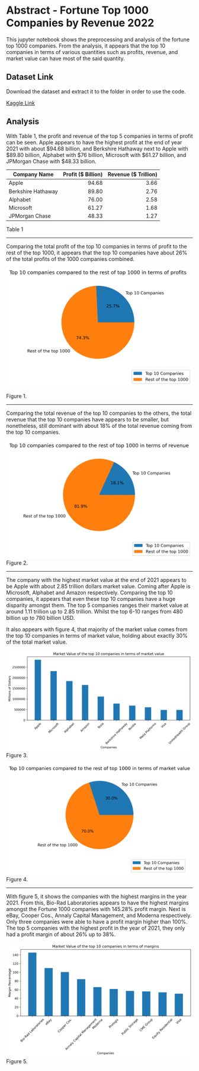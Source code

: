 # Abstract - Fortune Top 1000 Companies by Revenue 2022
This jupyter notebook shows the preprocessing and analysis of the fortune top 1000 companies. From the analysis, it appears that the top 10 companies in terms of various quantities such as profits, revenue, and market value can have most of the said quantity.


## Dataset Link
Download the dataset and extract it to the folder in order to use the code.

[Kaggle Link](https://www.kaggle.com/datasets/surajjha101/fortune-top-1000-companies-by-revenue-2022)

## Analysis

With Table 1, the profit and revenue of the top 5 companies in terms of profit can be seen. Apple appears to have the highest profit at the end of year 2021 with about $94.68 billion, and Berkshire Hathaway next to Apple with $89.80 billion, Alphabet with $76 billion, Microsoft with $61.27 billion, and JPMorgan Chase with $48.33 billion.

| Company Name | Profit ($ Billion) | Revenue ($ Trillion) |
| ------------- |-------------:| -----:|
| Apple | 94.68 | 3.66 |
| Berkshire Hathaway | 89.80 | 2.76 |
| Alphabet | 76.00 | 2.58 |
| Microsoft | 61.27 | 1.68 |
| JPMorgan Chase | 48.33 | 1.27 |

Table 1

---
Comparing the total profit of the top 10 companies in terms of profit to the rest of the top 1000, it appears that the top 10 companies have about 26% of the total profits of the 1000 companies combined.

![Pie Chart of the Top 10 Companies compared to the rest in terms of profits](https://github.com/aronnicksnts/kaggle-projects/blob/main/Fortune%20Top%201000%20Companies%20by%20Revenue%202022/Images/PC_Top10%20Profit.jpg)

Figure 1.

---
Comparing the total revenue of the top 10 companies to the others, the total revenue that the top 10 companies have appears to be smaller, but nonetheless, still dominant with about 18% of the total revenue coming from the top 10 companies.

![Pie Chart of Top 10 Companies compared to the rest in terms of revenue](https://github.com/aronnicksnts/kaggle-projects/blob/main/Fortune%20Top%201000%20Companies%20by%20Revenue%202022/Images/PC_Top10%20Revenue.jpg)
Figure 2.

---
The company with the highest market value at the end of 2021 appears to be Apple with about 2.85 trillion dollars market value. Coming after Apple is Microsoft, Alphabet and Amazon respectively. Comparing the top 10 companies, it appears that even these top 10 companies have a huge disparity amongst them. The top 5 companies ranges their market value at around 1.11 trillion up to 2.85 trillion. Whilst the top 6-10 ranges from 480 billion up to 780 billion USD.

It also appears with figure 4, that majority of the market value comes from the top 10 companies in terms of market value, holding about exactly 30% of the total market value.

![Bar Chart of top 10 companies in terms of market value](https://github.com/aronnicksnts/kaggle-projects/blob/main/Fortune%20Top%201000%20Companies%20by%20Revenue%202022/Images/BC_Top10%20Market%20Value.jpg)
Figure 3.

![Pie chart of top 10 companies compared to the rest in terms of market value](https://github.com/aronnicksnts/kaggle-projects/blob/main/Fortune%20Top%201000%20Companies%20by%20Revenue%202022/Images/PC_Top10%20Market%20Value.jpg)
Figure 4.

---
With figure 5, it shows the companies with the highest margins in the year 2021. From this, Bio-Rad Laboratories appears to have the highest margins amongst the Fortune 1000 companies with 145.28% profit margin. Next is eBay, Cooper Cos., Annaly Capital Management, and Moderna respectively. Only three companies were able to have a profit margin higher than 100%. The top 5 companies with the highest profit in the year of 2021, they only had a profit margin of about 26% up to 38%. 


![Bar chart of top 10 companies with the highest margins](https://github.com/aronnicksnts/kaggle-projects/blob/main/Fortune%20Top%201000%20Companies%20by%20Revenue%202022/Images/BC_Top10%20Margins.jpg)
Figure 5.
